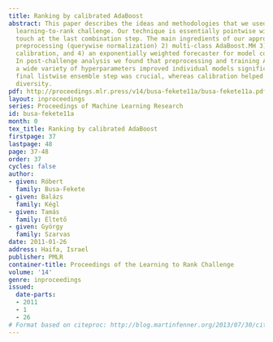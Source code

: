 ```yaml
---
title: Ranking by calibrated AdaBoost
abstract: This paper describes the ideas and methodologies that we used in the Yahoo
  learning-to-rank challenge. Our technique is essentially pointwise with a listwise
  touch at the last combination step. The main ingredients of our approach are 1)
  preprocessing (querywise normalization) 2) multi-class AdaBoost.MH 3) regression
  calibration, and 4) an exponentially weighted forecaster for model combination.
  In post-challenge analysis we found that preprocessing and training AdaBoost with
  a wide variety of hyperparameters improved individual models significantly, the
  final listwise ensemble step was crucial, whereas calibration helped only in creating
  diversity.
pdf: http://proceedings.mlr.press/v14/busa-fekete11a/busa-fekete11a.pdf
layout: inproceedings
series: Proceedings of Machine Learning Research
id: busa-fekete11a
month: 0
tex_title: Ranking by calibrated AdaBoost
firstpage: 37
lastpage: 48
page: 37-48
order: 37
cycles: false
author:
- given: Róbert
  family: Busa-Fekete
- given: Balázs
  family: Kégl
- given: Tamás
  family: Éltető
- given: György
  family: Szarvas
date: 2011-01-26
address: Haifa, Israel
publisher: PMLR
container-title: Proceedings of the Learning to Rank Challenge
volume: '14'
genre: inproceedings
issued:
  date-parts:
  - 2011
  - 1
  - 26
# Format based on citeproc: http://blog.martinfenner.org/2013/07/30/citeproc-yaml-for-bibliographies/
---
```

